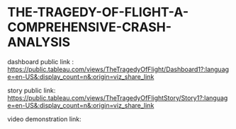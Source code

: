 # THE-TRAGEDY-OF-FLIGHT-A-COMPREHENSIVE-CRASH-ANALYSIS


dashboard public link : https://public.tableau.com/views/TheTragedyOfFlight/Dashboard1?:language=en-US&:display_count=n&:origin=viz_share_link

story public link: https://public.tableau.com/views/TheTragedyOfFlightStory/Story1?:language=en-US&:display_count=n&:origin=viz_share_link

video demonstration link:
